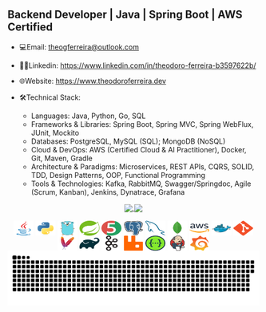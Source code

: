 ## Backend Developer | Java | Spring Boot | AWS Certified

- 💻Email: theogferreira@outlook.com

- 👨‍💻Linkedin: https://www.linkedin.com/in/theodoro-ferreira-b3597622b/

- 🌐Website: https://www.theodoroferreira.dev

- 🛠️Technical Stack:
  - Languages: Java, Python, Go, SQL
  - Frameworks & Libraries: Spring Boot, Spring MVC, Spring WebFlux, JUnit, Mockito
  - Databases: PostgreSQL, MySQL (SQL); MongoDB (NoSQL)
  - Cloud & DevOps: AWS (Certified Cloud & AI Practitioner), Docker, Git, Maven, Gradle
  - Architecture & Paradigms: Microservices, REST APIs, CQRS, SOLID, TDD, Design Patterns, OOP, Functional Programming
  - Tools & Technologies: Kafka, RabbitMQ, Swagger/Springdoc, Agile (Scrum, Kanban), Jenkins, Dynatrace, Grafana

<div align="center">
  <a href="https://github.com/theodoroferreira">
    <img height="165em" align="center" src="https://github-readme-stats-z6k4-theodoro-ferreiras-projects.vercel.app/api?username=theodoroferreira&show_icons=true&theme=tokyonight&rank_icon=github"/>
  </a>
  <a href="https://github.com/theodoroferreira">
    <img height="165em" align="center" src="https://github-readme-stats-z6k4-theodoro-ferreiras-projects.vercel.app/api/top-langs/?username=theodoroferreira&layout=donut&theme=tokyonight"/>
  </a>
</div>

<div style="display: inline_block; align-content: center;" align="center"><br>
  <img align="center" alt="Java" height="30" width="40" src="https://raw.githubusercontent.com/devicons/devicon/master/icons/java/java-original.svg">
  <img align="center" alt="Python" height="30" width="40" src="https://raw.githubusercontent.com/devicons/devicon/master/icons/python/python-original.svg">
  <img align="center" alt="Go" height="30" width="40" src="https://raw.githubusercontent.com/devicons/devicon/master/icons/go/go-original.svg">
  <img align="center" alt="Spring" height="30" width="40" src="https://raw.githubusercontent.com/devicons/devicon/master/icons/spring/spring-original.svg">
  <img align="center" alt="Junit" height="30" width="40" src="https://raw.githubusercontent.com/devicons/devicon/master/icons/junit/junit-original.svg">
  <img align="center" alt="PostgreSQL" height="30" width="40" src="https://raw.githubusercontent.com/devicons/devicon/master/icons/postgresql/postgresql-original.svg">
  <img align="center" alt="MySQL" height="30" width="40" src="https://raw.githubusercontent.com/devicons/devicon/master/icons/mysql/mysql-original.svg">
  <img align="center" alt="MongoDB" height="30" width="40" src="https://raw.githubusercontent.com/devicons/devicon/master/icons/mongodb/mongodb-original.svg">
  <img align="center" alt="AWS" height="30" width="40" src="https://raw.githubusercontent.com/devicons/devicon/master/icons/amazonwebservices/amazonwebservices-original-wordmark.svg">
  <img align="center" alt="Docker" height="30" width="40" src="https://raw.githubusercontent.com/devicons/devicon/master/icons/docker/docker-original.svg">
  <img align="center" alt="Git" height="30" width="40" src="https://raw.githubusercontent.com/devicons/devicon/master/icons/git/git-original.svg">
  <img align="center" alt="Maven" height="30" width="40" src="https://raw.githubusercontent.com/devicons/devicon/master/icons/maven/maven-original.svg">
  <img align="center" alt="Gradle" height="30" width="40" src="https://raw.githubusercontent.com/devicons/devicon/master/icons/gradle/gradle-original.svg">
  <img align="center" alt="Kafka" height="30" width="40" src="https://raw.githubusercontent.com/devicons/devicon/master/icons/apachekafka/apachekafka-original.svg">
  <img align="center" alt="RabbitMQ" height="30" width="40" src="https://raw.githubusercontent.com/devicons/devicon/master/icons/rabbitmq/rabbitmq-original.svg">
  <img align="center" alt="Swagger" height="30" width="40" src="https://raw.githubusercontent.com/devicons/devicon/master/icons/swagger/swagger-original.svg">
  <img align="center" alt="Jenkins" height="30" width="40" src="https://raw.githubusercontent.com/devicons/devicon/master/icons/jenkins/jenkins-original.svg">
  <img align="center" alt="Grafana" height="30" width="40" src="https://raw.githubusercontent.com/devicons/devicon/master/icons/grafana/grafana-original.svg">
</div>

<picture>
  <source media="(prefers-color-scheme: dark)" srcset="https://raw.githubusercontent.com/theodoroferreira/theodoroferreira/output/github-contribution-grid-snake-dark.svg">
  <source media="(prefers-color-scheme: light)" srcset="https://raw.githubusercontent.com/theodoroferreira/theodoroferreira/output/github-contribution-grid-snake.svg">
  <img alt="github contribution grid snake animation" src="https://raw.githubusercontent.com/theodoroferreira/theodoroferreira/output/github-contribution-grid-snake.svg">
</picture>
